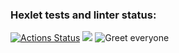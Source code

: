 ### Hexlet tests and linter status:
[![Actions Status](https://github.com/Maron4ik/php-project-lvl1/workflows/hexlet-check/badge.svg)](https://github.com/Maron4ik/php-project-lvl1/actions)
<a href="https://codeclimate.com/github/codeclimate/codeclimate/maintainability"><img src="https://api.codeclimate.com/v1/badges/a99a88d28ad37a79dbf6/maintainability" /></a>
![Greet everyone](https://github.com/github/docs/actions/workflows/main.yml/badge.svg)
<script id="asciicast-431549" src="https://asciinema.org/a/431549.js" async></script>